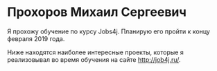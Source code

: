 # Прохоров Михаил Сергеевич

Я прохожу обучение по курсу Jobs4j. Планирую его пройти к концу февраля 2019 года.

Ниже находятся наиболее интересные проекты, которые я реализовывал во время обучения на сайте http://job4j.ru/.
